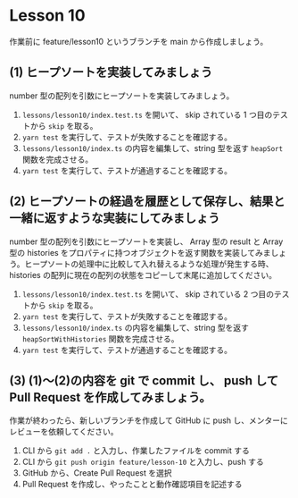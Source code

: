 # Lesson 10

作業前に feature/lesson10 というブランチを main から作成しましょう。

## (1) ヒープソートを実装してみましょう

number 型の配列を引数にヒープソートを実装してみましょう。

1. `lessons/lesson10/index.test.ts` を開いて、 skip されている 1 つ目のテストから `skip` を取る。
1. `yarn test` を実行して、テストが失敗することを確認する。
1. `lessons/lesson10/index.ts` の内容を編集して、string 型を返す `heapSort` 関数を完成させる。
1. `yarn test` を実行して、テストが通過することを確認する。

## (2) ヒープソートの経過を履歴として保存し、結果と一緒に返すような実装にしてみましょう

number 型の配列を引数にヒープソートを実装し、 Array<number> 型の result と Array<Node> 型の histories をプロパティに持つオブジェクトを返す関数を実装してみましょう。ヒープソートの処理中に比較して入れ替えるような処理が発生する時、histories の配列に現在の配列の状態をコピーして末尾に追加してください。

1. `lessons/lesson10/index.test.ts` を開いて、 skip されている 2 つ目のテストから `skip` を取る。
1. `yarn test` を実行して、テストが失敗することを確認する。
1. `lessons/lesson10/index.ts` の内容を編集して、string 型を返す `heapSortWithHistories` 関数を完成させる。
1. `yarn test` を実行して、テストが通過することを確認する。

## (3) (1)〜(2)の内容を git で commit し、 push して Pull Request を作成してみましょう。

作業が終わったら、新しいブランチを作成して GitHub に push し、メンターにレビューを依頼してください。

1. CLI から `git add .` と入力し、作業したファイルを commit する
1. CLI から `git push origin feature/lesson-10` と入力し、push する
1. GitHub から、Create Pull Request を選択
1. Pull Request を作成し、やったことと動作確認項目を記述する
